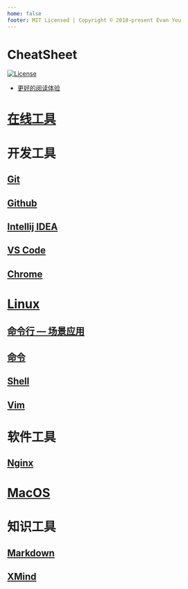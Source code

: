 ```yaml
---
home: false
footer: MIT Licensed | Copyright © 2018-present Evan You
---
```


# CheatSheet

[![License](https://img.shields.io/badge/license-Apache%202-4EB1BA.svg)](https://www.apache.org/licenses/LICENSE-2.0.html)  

* [更好的阅读体验](https://sunnnychan.github.io/cheatsheet/)

# [在线工具](ol-tools/)

# 开发工具

## [Git](dev/git/README.md)
## [Github](dev/github/README.md)

## [Intellij IDEA](dev/idea/README.md)
## [VS Code](dev/vscode/README.md)
## [Chrome](chrome/README.md)

# [Linux](linux/)
## [命令行 — 场景应用](linux/cls/)
## [命令](linux/cmds)
## [Shell](linux/Shell)
## [Vim](http://112.126.103.179/archives/vim)

# 软件工具
## [Nginx](software/nginx)

# [MacOS](macos/)

# 知识工具
## [Markdown](knowledge/markdown/)
## [XMind](knowledge/xmind/)

